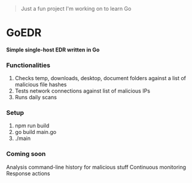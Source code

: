 > Just a fun project I'm working on to learn Go

# GoEDR
#### Simple single-host EDR written in Go

### Functionalities
1. Checks temp, downloads, desktop, document folders against a list of malicious file hashes
2. Tests network connections against list of malicious IPs
3. Runs daily scans

### Setup
1. npm run build
2. go build main.go
3. ./main

### Coming soon
Analysis command-line history for malicious stuff
Continuous monitoring
Response actions
